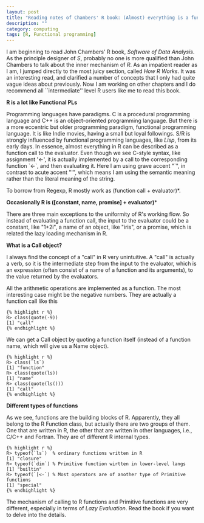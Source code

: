 ```yaml
---
layout: post
title: "Reading notes of Chambers' R book: (Almost) everything is a function call"
description: ""
category: computing
tags: [R, Functional programming]
---
```


I am beginning to read John Chambers' R book, _Software of Data Analysis_. As the principle designer of _S_, probably no one is more qualified than John Chambers to talk about the inner mechanism of _R_. As an impatient reader as I am, I jumped directly to the most juicy section, called _How R Works_. It was an interesting read, and clarified a number of concepts that I only had quite vague ideas about previously. Now I am working on other chapters and I do recommend all ``intermediate'' level R users like me to read this book.

**R is a lot like Functional PLs**

Programming languages have paradigms. C is a procedural programming language and C++ is an object-oriented programming language. But there is a more eccentric but older programming paradigm, functional programming language. It is like Indie movies, having a small but loyal followings. S/R is strongly influenced by functional programming languages, like _Lisp_, from its early days. In essence, almost everything in R can be described as a function call to the evaluator. Even though we see C-style syntax, like assignment '<-', it is actually implemented by a call to the corresponding function \`<-\`, and then evaluating it. Here I am using grave accent "`", in contrast to acute accent "'", which means I am using the semantic meaning rather than the literal meaning of the string. 

To borrow from Regexp, R mostly work as (function call + evaluator)*.

**Occasionally R is ([constant, name, promise] + evaluator)***

There are three main exceptions to the uniformity of R's working flow. So instead of evaluating a function call, the input to the evaluator could be a constant, like "1+2i", a name of an object, like "iris", or a promise, which is related the lazy loading mechanism in R.

**What is a Call object?**

I always find the concept of a "call" in R very unintuitive. A "call" is actually a verb, so it is the intermediate step from the input to the evaluator, which is an expression (often consist of a name of a function and its arguments), to the value returned by the evaluators. 

All the arithmetic operations are implemented as a function. The most interesting case might be the negative numbers. They are actually a function call like this

    {% highlight r %}
    R> class(quote(-9))
    [1] "call"
    {% endhighlight %}

We can get a Call object by quoting a function itself (instead of a function name, which will give us a Name object).

    {% highlight r %}
    R> class(`ls`)
    [1] "function"
    R> class(quote(ls))
    [1] "name"
    R> class(quote(ls()))   
    [1] "call"
    {% endhighlight %}

**Different types of functions**

As we see, functions are the building blocks of R. Apparently, they all belong to the R Function class, but actually there are two groups of them. One that are written in R, the other that are written in other languages, i.e., C/C++ and Fortran. They are of different R internal types.

    {% highlight r %}
    R> typeof(`ls`)  % ordinary functions written in R
    [1] "closure"
    R> typeof(`dim`) % Primitive function wirtten in lower-level langs
    [1] "builtin"
    R> typeof(`[<-`) % Most operators are of another type of Primitive functions
    [1] "special"
    {% endhighlight %}

The mechanism of calling to R functions and Primitive functions are very different, especially in terms of *Lazy Evaluation*. Read the book if you want to delve into the details. 
